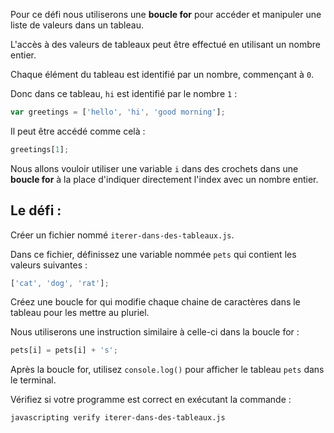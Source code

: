 Pour ce défi nous utiliserons une **boucle for** pour accéder et manipuler une liste de valeurs dans un tableau.

L'accès à des valeurs de tableaux peut être effectué en utilisant un nombre entier.

Chaque élément du tableau est identifié par un nombre, commençant à `0`.

Donc dans ce tableau, `hi` est identifié par le nombre `1` :

```js
var greetings = ['hello', 'hi', 'good morning'];
```

Il peut être accédé comme celà :

```js
greetings[1];
```

Nous allons vouloir utiliser une variable `i` dans des crochets dans une **boucle for** à la place d'indiquer directement l'index avec un nombre entier.

## Le défi :

Créer un fichier nommé `iterer-dans-des-tableaux.js`.

Dans ce fichier, définissez une variable nommée `pets` qui contient les valeurs suivantes :

```js
['cat', 'dog', 'rat'];
```

Créez une boucle for qui modifie chaque chaine de caractères dans le tableau pour les mettre au pluriel.

Nous utiliserons une instruction similaire à celle-ci dans la boucle for :

```js
pets[i] = pets[i] + 's';
```

Après la boucle for, utilisez `console.log()` pour afficher le tableau `pets` dans le terminal.

Vérifiez si votre programme est correct en exécutant la commande :

```bash
javascripting verify iterer-dans-des-tableaux.js
```
